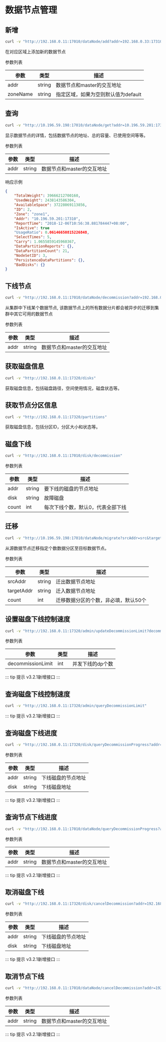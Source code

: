 # 数据节点管理

## 新增

``` bash
curl -v "http://192.168.0.11:17010/dataNode/add?addr=192.168.0.33:17310&zoneName=default"
```

在对应区域上添加新的数据节点

参数列表

| 参数     | 类型   | 描述                               |
|----------|--------|----------------------------------|
| addr     | string | 数据节点和master的交互地址         |
| zoneName | string | 指定区域，如果为空则默认值为default |

## 查询

``` bash
curl -v "http://10.196.59.198:17010/dataNode/get?addr=10.196.59.201:17310"  | python -m json.tool
```

显示数据节点的详情，包括数据节点的地址、总的容量、已使用空间等等。

参数列表

| 参数 | 类型   | 描述                       |
|------|--------|--------------------------|
| addr | string | 数据节点和master的交互地址 |

响应示例

``` json
{
    "TotalWeight": 39666212700160,
    "UsedWeight": 2438143586304,
    "AvailableSpace": 37228069113856,
    "ID": 2,
    "Zone": "zone1",
    "Addr": "10.196.59.201:17310",
    "ReportTime": "2018-12-06T10:56:38.881784447+08:00",
    "IsActive": true
    "UsageRatio": 0.06146650815226848,
    "SelectTimes": 5,
    "Carry": 1.0655859145960367,
    "DataPartitionReports": {},
    "DataPartitionCount": 21,
    "NodeSetID": 3,
    "PersistenceDataPartitions": {},
    "BadDisks": {}
}
```

## 下线节点

``` bash
curl -v "http://192.168.0.11:17010/dataNode/decommission?addr=192.168.0.33:17310"
```

从集群中下线某个数据节点,
该数据节点上的所有数据分片都会被异步的迁移到集群中其它可用的数据节点

参数列表

| 参数 | 类型   | 描述                       |
|------|--------|--------------------------|
| addr | string | 数据节点和master的交互地址 |

## 获取磁盘信息

``` bash
curl -v "http://192.168.0.11:17320/disks"
```

获取磁盘信息，包括磁盘路径，空间使用情况，磁盘状态等。

## 获取节点分区信息

``` bash
curl -v "http://192.168.0.11:17320/partitions"
```

获取磁盘信息，包括分区ID，分区大小和状态等。

## 磁盘下线

``` bash
curl -v "http://192.168.0.11:17010/disk/decommission"
```

参数列表

| 参数  | 类型   | 描述                            |
|-------|--------|-------------------------------|
| addr  | string | 要下线的磁盘的节点地址          |
| disk  | string | 故障磁盘                        |
| count | int    | 每次下线个数，默认0，代表全部下线 |

## 迁移

``` bash
curl -v "http://10.196.59.198:17010/dataNode/migrate?srcAddr=src&targetAddr=dst&count=3"
```

从源数据节点迁移指定个数数据分区至目标数据节点。

参数列表

| 参数       | 类型   | 描述                               |
|------------|--------|----------------------------------|
| srcAddr    | string | 迁出数据节点地址                   |
| targetAddr | string | 迁入数据节点地址                   |
| count      | int    | 迁移数据分区的个数，非必填，默认50个 |

## 设置磁盘下线控制速度

``` bash
curl -v "http://192.168.0.11:17320/admin/updateDecommissionLimit?decommissionLimit=10"
```

参数列表

| 参数              | 类型 | 描述             |
|-------------------|------|----------------|
| decommissionLimit | int  | 并发下线的dp个数 |

::: tip 提示
v3.2.1新增接口
:::

## 查询磁盘下线控制速度

``` bash
curl -v "http://192.168.0.11:17320/admin/queryDecommissionLimit"
```

::: tip 提示
v3.2.1新增接口
:::

## 查询磁盘下线进度

``` bash
curl -v "http://192.168.0.11:17320/disk/queryDecommissionProgress?addr=192.168.0.12:17310&disk=/home/service/var/data1"
```

参数列表

| 参数 | 类型   | 描述               |
|------|--------|------------------|
| addr | string | 下线磁盘的节点地址 |
| disk | string | 下线磁盘地址       |

::: tip 提示
v3.2.1新增接口
:::

## 查询节点下线进度

``` bash
curl -v "http://192.168.0.11:17010/dataNode/queryDecommissionProgress?addr=192.168.0.33:17310"
```

参数列表

| 参数 | 类型   | 描述                       |
|------|--------|--------------------------|
| addr | string | 数据节点和master的交互地址 |

::: tip 提示
v3.2.1新增接口
:::

## 取消磁盘下线

``` bash
curl -v "http://192.168.0.11:17320/disk/cancelDecommission?addr=192.168.0.12:17310&disk=/home/service/var/data1"
```

参数列表

| 参数 | 类型   | 描述               |
|------|--------|------------------|
| addr | string | 下线磁盘的节点地址 |
| disk | string | 下线磁盘地址       |

::: tip 提示
v3.2.1新增接口
:::

## 取消节点下线

``` bash
curl -v "http://192.168.0.11:17010/dataNode/cancelDecommission?addr=192.168.0.33:17310"
```

参数列表

| 参数 | 类型   | 描述                       |
|------|--------|--------------------------|
| addr | string | 数据节点和master的交互地址 |

::: tip 提示
v3.2.1新增接口
:::